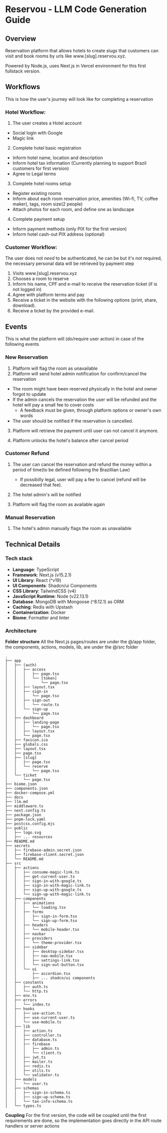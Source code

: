 # Reservou - LLM Code Generation Guide

## Overview

Reservation platform that allows hotels to create slugs that customers can visit
and book rooms by urls like www.[slug].reservou.xyz.

Powered by Node.js, uses Next.js in Vercel environment for this first fullstack
version.

## Workflows

This is how the user's journey will look like for completing a reservation

### Hotel Workflow:

1. The user creates a Hotel account

- Social login with Google
- Magic link

2. Complete hotel basic registration

- Inform hotel name, location and description
- Inform hotel tax information (Currently planning to support Brazil customers
  for first version)
- Agree to Legal terms

3. Complete hotel rooms setup

- Register existing rooms
- Inform about each room reservation price, amenities (Wi-fi, TV, coffee maker),
  tags, room size(2 people)
- Attach photos for each room, and define one as landscape

4. Complete payment setup

- Inform payment methods (only PIX for the first version)
- Inform hotel cash-out PIX address (optional)

### Customer Workflow:

The user does not _need_ to be authenticated, he can be but it's not required,
the necessary personal data will be retrieved by payment step

1. Visits www.[slug].reservou.xyz
2. Chooses a room to reserve
3. Inform his name, CPF and e-mail to receive the reservation ticket (if is not
   logged in)
4. Agree with platform terms and pay
5. Receive a ticket in the website with the following options (print, share,
   download).
6. Receive a ticket by the provided e-mail.

## Events

This is what the platform will (do/require user action) in case of the following
events

### New Reservation

1. Platform will flag the room as unavailable
2. Platform will send hotel admin notification for confirm/cancel the
   reservation

- The room might have been reserved physically in the hotel and owner forgot to
  update
- If the admin cancels the reservation the user will be refunded and the hotel
  will pay a small fee to cover costs
  - A feedback must be given, through platform options or owner's own words
- The user should be notified if the reservation is cancelled.

3. Platform will retrieve the payment until user can not cancel it anymore.

4. Platform unlocks the hotel's balance after cancel period

### Customer Refund

1. The user can cancel the reservation and refund the money within a period of
   time(to be defined following the Brazillian Law)
   - If possibilly legal, user will pay a fee to cancel (refund will be
     decreased that fee).

2. The hotel admin's will be notified
3. Platform will flag the room as available again

### Manual Reservation

1. The hotel's admin manually flags the room as unavailable

## Technical Details

### Tech stack

- **Language**: TypeScript
- **Framework**: Next.js (v15.2.1)
- **UI Library**: React (^v19)
- **UI Components**: Shadcn/ui Components
- **CSS Library**: TailwindCSS (v4)
- **JavaScript Runtime**: Node (v22.13.1)
- **Database**: MongoDB with Mongoose (^8.12.1) as ORM
- **Caching**: Redis with Upstash
- **Containerization**: Docker
- **Biome**: Formatter and linter

### Architecture

**Folder structure** All the Next.js pages/routes are under the @/app folder,
the components, actions, models, lib, are under the @/src folder

```
.
├── app
│   ├── (auth)
│   │   ├── access
│   │   │   ├── page.tsx
│   │   │   └── [token]
│   │   │       └── page.tsx
│   │   ├── layout.tsx
│   │   ├── sign-in
│   │   │   └── page.tsx
│   │   ├── sign-out
│   │   │   └── route.ts
│   │   └── sign-up
│   │       └── page.tsx
│   ├── dashboard
│   │   ├── landing-page
│   │   │   └── page.tsx
│   │   ├── layout.tsx
│   │   └── page.tsx
│   ├── favicon.ico
│   ├── globals.css
│   ├── layout.tsx
│   ├── page.tsx
│   ├── [slug]
│   │   ├── page.tsx
│   │   └── reserve
│   │       └── page.tsx
│   └── ticket
│       └── page.tsx
├── biome.json
├── components.json
├── docker-compose.yml
├── docs
├── llm.md
├── middleware.ts
├── next.config.ts
├── package.json
├── pnpm-lock.yaml
├── postcss.config.mjs
├── public
│   ├── logo.svg
│   ├── ... resources
├── README.md
├── secrets
│   ├── firebase-admin.secret.json
│   ├── firebase-client.secret.json
│   └── README.md
├── src
│   ├── actions
│   │   ├── consume-magic-link.ts
│   │   ├── get-current-user.ts
│   │   ├── sign-in-with-google.ts
│   │   ├── sign-in-with-magic-link.ts
│   │   ├── sign-up-with-google.ts
│   │   └── sign-up-with-magic-link.ts
│   ├── components
│   │   ├── animations
│   │   │   └── loading.tsx
│   │   ├── forms
│   │   │   ├── sign-in-form.tsx
│   │   │   └── sign-up-form.tsx
│   │   ├── headers
│   │   │   └── mobile-header.tsx
│   │   ├── navbar
│   │   ├── providers
│   │   │   └── theme-provider.tsx
│   │   ├── sidebar
│   │   │   ├── desktop-sidebar.tsx
│   │   │   ├── nav-mobile.tsx
│   │   │   ├── settings-link.tsx
│   │   │   └── sign-out-button.tsx
│   │   └── ui
│   │       ├── accordion.tsx
│   │       ├── ... shadcn/ui components
│   ├── constants
│   │   ├── auth.ts
│   │   └── http.ts
│   ├── env.ts
│   ├── errors
│   │   └── index.ts
│   ├── hooks
│   │   ├── use-action.ts
│   │   ├── use-current-user.ts
│   │   └── use-mobile.ts
│   ├── lib
│   │   ├── action.ts
│   │   ├── controller.ts
│   │   ├── database.ts
│   │   ├── firebase
│   │   │   ├── admin.ts
│   │   │   └── client.ts
│   │   ├── jwt.ts
│   │   ├── mailer.ts
│   │   ├── redis.ts
│   │   ├── utils.ts
│   │   └── validator.ts
│   ├── models
│   │   └── user.ts
│   ├── schemas
│   │   ├── sign-in-schema.ts
│   │   ├── sign-up-schema.ts
│   │   └── tax-info-schema.ts
│   └── types.ts
```

**Coupling** For the first version, the code will be coupled until the first
requirements are done, so the implementation goes directly in the API route
handlers or server actions
